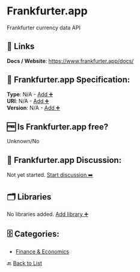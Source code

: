 # Frankfurter.app

Frankfurter currency data API

##  🔗 Links
**Docs / Website**: https://www.frankfurter.app/docs/

## 🧬 Frankfurter.app Specification:
**Type**: N/A - [Add ➕](https://github.com/apis-list/apis-list/edit/main/apis/frankfurter-app/frankfurter-app.yaml)  
**URI**: N/A - [Add ➕](https://github.com/apis-list/apis-list/edit/main/apis/frankfurter-app/frankfurter-app.yaml)  
**Version**: N/A - [Add ➕](https://github.com/apis-list/apis-list/edit/main/apis/frankfurter-app/frankfurter-app.yaml)

## 🆓 Is Frankfurter.app free?
 Unknown/No 

## 💬 Frankfurter.app Discussion:
Not yet started. [Start discussion ➡️](https://github.com/apis-list/apis-list/discussions/new)

## 🗂️ Libraries

No libraries added. [Add library ➕](https://github.com/apis-list/apis-list/edit/main/apis/frankfurter-app/frankfurter-app.yaml)    


## 🗄️ Categories:
- [Finance & Economics](https://github.com/apis-list/apis-list#finance--economics-)

🔙  [Back to List](https://github.com/apis-list/apis-list)
